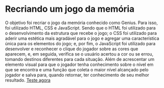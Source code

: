 # Recriando um jogo da memória
O objetivo foi recriar o jogo da memória conhecido como Genius. Para isso, foi utilizado HTML, CSS e JavaScript. Sendo que o HTML foi utilizado para o desenvolvimento da estrutura que recebe o jogo; o CSS foi utilizado para aderir uma estética mais agradável para o jogo e agregar uma característica única para os elementos do jogo; e, por fim, o JavaScript foi utilizado para desenvolver e reconhecer o clique do jogador sobre as cores que aparecem, e, em seguida, verifica se o usuário acertou a cor ou se errou, tomando destinos diferentes para cada situação. Além de acrescentar um elemento visual para que o jogador tenha conhecimento sobre o nível em que se encontra e uma função que coleta o maior nível alcançado pelo jogador e salva para, quando retornar, ter conhecimento de seu melhor resultado.
<a href="">Teste agora</a>
